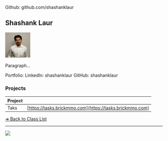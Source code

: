 Github: github.com/shashanklaur
<style>@import url("//readme.codeadam.ca/readme.css");</style>

## Shashank Laur

![Shashank Laur](../images/shashank.jpg)

Paragraph...

Portfolio:
LinkedIn: shashanklaur
GitHub: shashanklaur

### Projects

| Project |                                                          |
| ------- | -------------------------------------------------------- |
| Taks    | [https://tasks.brickmmo.com](https://tasks.brickmmo.com) |

[&#10132; Back to Class List](/)

---

<a href="https://brickmmo.com">
<img src="https://brickmmo.com/images/brickmmo-logo-horizontal.jpg" width="100">
</a>